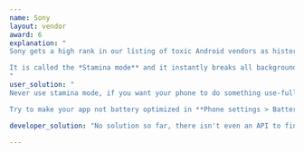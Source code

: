 ```yaml
---
name: Sony
layout: vendor
award: 6
explanation: "
Sony gets a high rank in our listing of toxic Android vendors as historically it was Sonay which introduce the first very effective non-standard background process optimization and opened the pandora's box.

It is called the *Stamina mode** and it instantly breaks all background processing and all alarms if enebaled.   
"
user_solution: "
Never use stamina mode, if you want your phone to do something use-full when you are not using it.

Try to make your app not battery optimized in **Phone settings > Battery > Three dots in the top right corner > Battery optimisation > Apps > your app**."

developer_solution: "No solution so far, there isn't even an API to find out the phone is in Stamina mode"

---
```

